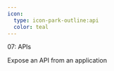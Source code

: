 ```yaml
---
icon: 
  type: icon-park-outline:api
  color: teal
---
```

07: APIs

Expose an API from an application